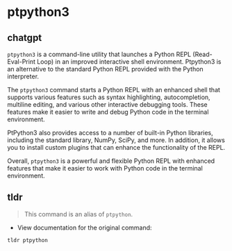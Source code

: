 # ptpython3 
## chatgpt 
`ptpython3` is a command-line utility that launches a Python REPL (Read-Eval-Print Loop) in an improved interactive shell environment. Ptpython3 is an alternative to the standard Python REPL provided with the Python interpreter.

The `ptpython3` command starts a Python REPL with an enhanced shell that supports various features such as syntax highlighting, autocompletion, multiline editing, and various other interactive debugging tools. These features make it easier to write and debug Python code in the terminal environment.

PtPython3 also provides access to a number of built-in Python libraries, including the standard library, NumPy, SciPy, and more. In addition, it allows you to install custom plugins that can enhance the functionality of the REPL.

Overall, `ptpython3` is a powerful and flexible Python REPL with enhanced features that make it easier to work with Python code in the terminal environment. 

## tldr 
 
> This command is an alias of `ptpython`.

- View documentation for the original command:

`tldr ptpython`
